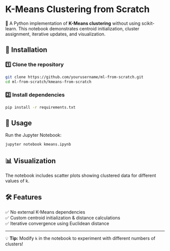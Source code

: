 # K-Means Clustering from Scratch

🚀 A Python implementation of **K-Means clustering** without using scikit-learn. This notebook demonstrates centroid initialization, cluster assignment, iterative updates, and visualization.

## 📌 Installation

### 1️⃣ Clone the repository  
```bash
git clone https://github.com/yourusername/ml-from-scratch.git
cd ml-from-scratch/kmeans-from-scratch
```

### 2️⃣ Install dependencies  
```bash
pip install -r requirements.txt
```

## 🚀 Usage
Run the Jupyter Notebook:
```bash
jupyter notebook kmeans.ipynb
```

## 📊 Visualization
The notebook includes scatter plots showing clustered data for different values of k.

## 🛠 Features
✅ No external K-Means dependencies  
✅ Custom centroid initialization & distance calculations  
✅ Iterative convergence using Euclidean distance  

---

💡 **Tip:** Modify `k` in the notebook to experiment with different numbers of clusters!

